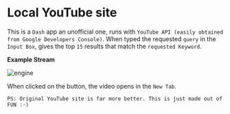 # Local YouTube site

This is a `Dash` app an unofficial one, runs with `YouTube API (easily obtained from Google Developers Console)`. When typed the requested `query` in the `Input Box`, gives the top `15` results that match the `requested Keyword`.

__Example Stream__

![engine](https://user-images.githubusercontent.com/26375997/40245236-a829fbe2-5ae2-11e8-99c3-67ec74a293a3.png)

When clicked on the button, the video opens in the `New Tab`.

`PS: Original YouTube site is far more better. This is just made out of FUN :-)`
